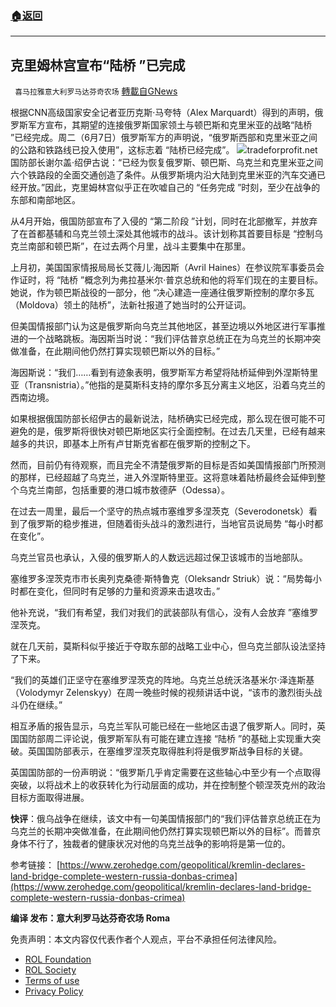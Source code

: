 ###  [:house:返回](README.md)
---


## 克里姆林宫宣布“陆桥 ”已完成
` 喜马拉雅意大利罗马达芬奇农场` [轉載自GNews](https://gnews.org/zh-hans/2682273/)

根据CNN高级国家安全记者亚历克斯·马夸特（Alex Marquardt）得到的声明，俄罗斯军方宣布，其期望的连接俄罗斯国家领土与顿巴斯和克里米亚的战略“陆桥 ”已经完成。周二（6月7日）俄罗斯军方的声明说，“俄罗斯西部和克里米亚之间的公路和铁路线已投入使用”，这标志着 “陆桥已经完成”。
 ![](https://assets.gnews.org/wp-content/uploads/2022/06/r_1654621202.jpg)tradeforprofit.net 
国防部长谢尔盖·绍伊古说：“已经为恢复俄罗斯、顿巴斯、乌克兰和克里米亚之间六个铁路段的全面交通创造了条件。从俄罗斯境内沿大陆到克里米亚的汽车交通已经开放。”因此，克里姆林宫似乎正在吹嘘自己的 “任务完成 ”时刻，至少在战争的东部和南部地区。
 
从4月开始，俄国防部宣布了入侵的 “第二阶段 ”计划，同时在北部撤军，并放弃了在首都基辅和乌克兰领土深处其他城市的战斗。该计划称其首要目标是 “控制乌克兰南部和顿巴斯”，在过去两个月里，战斗主要集中在那里。
 
上月初，美国国家情报局局长艾薇儿·海因斯（Avril Haines）在参议院军事委员会作证时，将 “陆桥 ”概念列为弗拉基米尔·普京总统和他的将军们现在的主要目标。她说，作为顿巴斯战役的一部分，他 “决心建造一座通往俄罗斯控制的摩尔多瓦（Moldova）领土的陆桥”，法新社报道了她当时的公开证词。
 
但美国情报部门认为这是俄罗斯向乌克兰其他地区，甚至边境以外地区进行军事推进的一个战略跳板。海因斯当时说：“我们评估普京总统正在为乌克兰的长期冲突做准备，在此期间他仍然打算实现顿巴斯以外的目标。”
 
海因斯说：“我们……看到有迹象表明，俄罗斯军方希望将陆桥延伸到外涅斯特里亚（Transnistria）。”他指的是莫斯科支持的摩尔多瓦分离主义地区，沿着乌克兰的西南边境。
 
如果根据俄国防部长绍伊古的最新说法，陆桥确实已经完成，那么现在很可能不可避免的是，俄罗斯将很快对顿巴斯地区实行全面控制。在过去几天里，已经有越来越多的共识，即基本上所有卢甘斯克省都在俄罗斯的控制之下。
 
然而，目前仍有待观察，而且完全不清楚俄罗斯的目标是否如美国情报部门所预测的那样，已经超越了乌克兰，进入外涅斯特里亚。这将意味着陆桥最终会延伸到整个乌克兰南部，包括重要的港口城市敖德萨（Odessa）。
 
在过去一周里，最后一个坚守的热点城市塞维罗多涅茨克（Severodonetsk）看到了俄罗斯的稳步推进，但随着街头战斗的激烈进行，当地官员说局势 “每小时都在变化”。
 
乌克兰官员也承认，入侵的俄罗斯人的人数远远超过保卫该城市的当地部队。
 
塞维罗多涅茨克市市长奥列克桑德·斯特鲁克（Oleksandr Striuk）说：“局势每小时都在变化，但同时有足够的力量和资源来击退攻击。”
 
他补充说，“我们有希望，我们对我们的武装部队有信心，没有人会放弃 ”塞维罗涅茨克。
 
就在几天前，莫斯科似乎接近于夺取东部的战略工业中心，但乌克兰部队设法坚持了下来。
 
“我们的英雄们正坚守在塞维罗涅茨克的阵地。乌克兰总统沃洛基米尔·泽连斯基（Volodymyr Zelenskyy）在周一晚些时候的视频讲话中说，“该市的激烈街头战斗仍在继续。”
 
相互矛盾的报告显示，乌克兰军队可能已经在一些地区击退了俄罗斯人。同时，英国国防部周二评论说，俄罗斯军队有可能在建立连接 “陆桥 ”的基础上实现重大突破。英国国防部表示，在塞维罗涅茨克取得胜利将是俄罗斯战争目标的关键。
 
英国国防部的一份声明说：“俄罗斯几乎肯定需要在这些轴心中至少有一个点取得突破，以将战术上的收获转化为行动层面的成功，并在控制整个顿涅茨克州的政治目标方面取得进展。
 
**快评**：俄乌战争在继续，该文中有一句美国情报部门的“我们评估普京总统正在为乌克兰的长期冲突做准备，在此期间他仍然打算实现顿巴斯以外的目标”。而普京身体不行了，独裁者的健康状况对他的乌克兰战争的影响将是第一位的。
 
参考链接：
[https://www.zerohedge.com/geopolitical/kremlin-declares-land-bridge-complete-western-russia-donbas-crimea](https://www.zerohedge.com/geopolitical/kremlin-declares-land-bridge-complete-western-russia-donbas-crimea)
 
**编译 发布：意大利罗马达芬奇农场 Roma**

免责声明：本文内容仅代表作者个人观点，平台不承担任何法律风险。
  
- [ROL Foundation](https://rolfoundation.org/)
- [ROL Society](https://rolsociety.org/)
- [Terms of use](https://gnews.org/terms-of-use-3/)
- [Privacy Policy](https://gnews.org/privacy-policy/)
